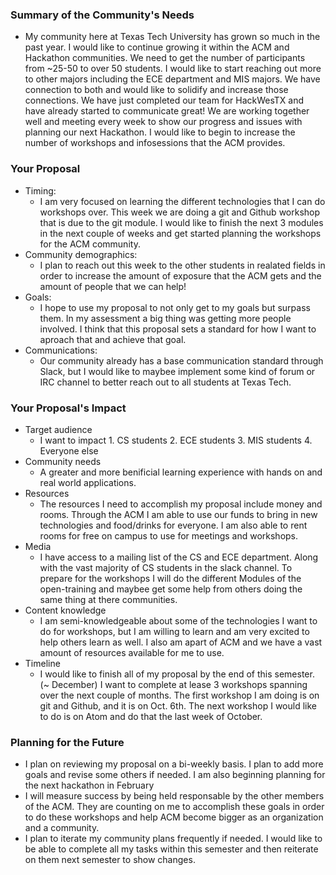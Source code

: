 ### Summary of the Community's Needs
- My community here at Texas Tech University has grown so much in the past
  year.  I would like to continue growing it within the ACM and Hackathon
communities.  We need to get the number of participants from ~25-50 to over 50
students.  I would like to start reaching out more to other majors including
the ECE department and MIS majors.  We have connection to both and would like
to solidify and increase those connections.  We have just completed our team
for HackWesTX and have already started to communicate great!  We are working
together well and meeting every week to show our progress and issues with
planning our next Hackathon.  I would like to begin to increase the number of
workshops and infosessions that the ACM provides.

### Your Proposal
- Timing:
  - I am very focused on learning the different technologies that I can do
  workshops over.  This week we are doing a git and Github workshop that is due
to the git module.  I would like to finish the next 3 modules in the next
couple of weeks and get started planning the workshops for the ACM community.
- Community demographics:
  - I plan to reach out this week to the other students in realated fields in order
to increase the amount of exposure that the ACM gets and the amount of people
that we can help!
- Goals:
  - I hope to use my proposal to not only get to my goals but surpass them.
    In my assessment a big thing was getting more people involved.  I think
that this proposal sets a standard for how I want to aproach that and achieve
that goal.
- Communications:
  - Our community already has a base communication standard through Slack, but
    I would like to maybee implement some kind of forum or IRC channel to
better reach out to all students at Texas Tech.

### Your Proposal's Impact
- Target audience
  - I want to impact 1. CS students 2. ECE students 3. MIS students 4. Everyone
    else
- Community needs
  - A greater and more benificial learning experience with hands on and real
    world applications.
- Resources
  - The resources I need to accomplish my proposal include money and rooms.
    Through the ACM I am able to use our funds to bring in new technologies and
food/drinks for everyone.  I am also able to rent rooms for free on campus to
use for meetings and workshops.
- Media
  - I have access to a mailing list of the CS and ECE department.  Along with
    the vast majority of CS students in the slack channel.  To prepare for the
workshops I will do the different Modules of the open-training and maybee get
some help from others doing the same thing at there communities.
- Content knowledge
  - I am semi-knowledgeable about some of the technologies I want to do for
    workshops, but I am willing to learn and am very excited to help others
learn as well.  I also am apart of ACM and we have a vast amount of resources
available for me to use.  
- Timeline
  - I would like to finish all of my proposal by the end of this semester. (~
    December) I want to complete at lease 3 workshops spanning over the next
couple of months. The first workshop I am doing is on git and Github, and it is
on Oct. 6th.  The next workshop I would like to do is on Atom and do that the
last week of October.

### Planning for the Future
- I plan on reviewing my proposal on a bi-weekly basis.  I plan to add more
  goals and revise some others if needed.  I am also beginning planning for the
next hackathon in February
- I will measure success by being held responsable by the other members of the
  ACM.  They are counting on me to accomplish these goals in order to do these
workshops and help ACM become bigger as an organization and a community.
-  I plan to iterate my community plans frequently if needed.  I would like to
   be able to complete all my tasks within this semester and then reiterate on
them next semester to show changes.
